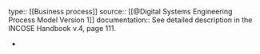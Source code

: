 type:: [[Business process]]
source:: [[@Digital Systems Engineering Process Model Version 1]]
documentation:: See detailed description in the INCOSE Handbook v.4, page 111.

-
